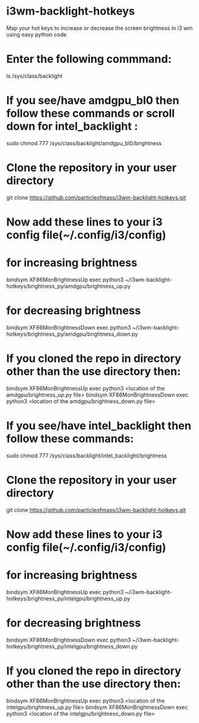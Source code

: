 # i3wm-backlight-hotkeys
Map your hot keys to increase or decrease the screen brightness in i3 wm using easy python code

# Enter the following commmand:
ls /sys/class/backlight

# If you see/have amdgpu_bl0 then follow these commands or scroll down for intel_backlight :
sudo chmod 777 /sys/class/backlight/amdgpu_bl0/brightness
# Clone the repository in your user directory
git clone https://github.com/particleofmass/i3wm-backlight-hotkeys.git
# Now add these lines to your i3 config file(~/.config/i3/config)
# for increasing brightness
bindsym XF86MonBrightnessUp exec python3 ~/i3wm-backlight-hotkeys/brightness_py/amdgpu/brightness_up.py
# for decreasing brightness
bindsym XF86MonBrightnessDown exec python3 ~/i3wm-backlight-hotkeys/brightness_py/amdgpu/brightness_down.py
# If you cloned the repo in directory other than the use directory then:
bindsym XF86MonBrightnessUp exec python3 <location of the amdgpu/brightness_up.py file>
bindsym XF86MonBrightnessDown exec python3 <location of the amdgpu/brightness_down.py file>


# If you see/have intel_backlight then follow these commands:
sudo chmod 777 /sys/class/backlight/intel_backlight/brightness
# Clone the repository in your user directory
git clone https://github.com/particleofmass/i3wm-backlight-hotkeys.git
# Now add these lines to your i3 config file(~/.config/i3/config)
# for increasing brightness
bindsym XF86MonBrightnessUp exec python3 ~/i3wm-backlight-hotkeys/brightness_py/intelgpu/brightness_up.py
# for decreasing brightness
bindsym XF86MonBrightnessDown exec python3 ~/i3wm-backlight-hotkeys/brightness_py/intelgpu/brightness_down.py
# If you cloned the repo in directory other than the use directory then:
bindsym XF86MonBrightnessUp exec python3 <location of the intelgpu/brightness_up.py file>
bindsym XF86MonBrightnessDown exec python3 <location of the intelgpu/brightness_down.py file>
